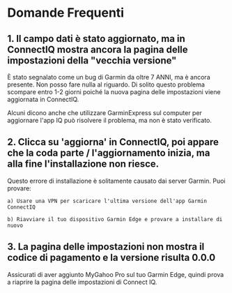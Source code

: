 # Domande Frequenti

## 1. Il campo dati è stato aggiornato, ma in ConnectIQ mostra ancora la pagina delle impostazioni della "vecchia versione"
È stato segnalato come un bug di Garmin da oltre 7 ANNI, ma è ancora presente. Non posso fare nulla al riguardo. Di solito questo problema scompare entro 1-2 giorni poiché la nuova pagina delle impostazioni viene aggiornata in ConnectIQ.

Alcuni dicono anche che utilizzare GarminExpress sul computer per aggiornare l'app IQ può risolvere il problema, ma non è stato verificato.


## 2. Clicca su 'aggiorna' in ConnectIQ, poi appare che la coda parte / l'aggiornamento inizia, ma alla fine l'installazione non riesce.
Questo errore di installazione è solitamente causato dai server Garmin. Puoi provare:

    a) Usare una VPN per scaricare l'ultima versione dell'app Garmin ConnectIQ

    b) Riavviare il tuo dispositivo Garmin Edge e provare a installare di nuovo

## 3. La pagina delle impostazioni non mostra il codice di pagamento e la versione risulta 0.0.0
Assicurati di aver aggiunto MyGahoo Pro sul tuo Garmin Edge, quindi prova a riaprire la pagina delle impostazioni di Connect IQ.
